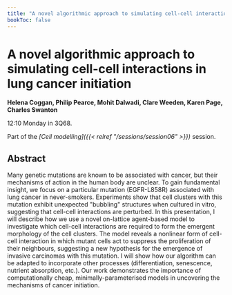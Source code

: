```yaml
---
title: "A novel algorithmic approach to simulating cell-cell interactions in lung cancer initiation"
bookToc: false
---
```


# A novel algorithmic approach to simulating cell-cell interactions in lung cancer initiation

**Helena Coggan, Philip Pearce, Mohit Dalwadi, Clare Weeden, Karen Page, Charles Swanton**

12:10 Monday in 3Q68.

Part of the *[Cell modelling]({{< relref "/sessions/session06" >}})* session.

## Abstract

Many genetic mutations are known to be associated with cancer, but their mechanisms of action in the human body are unclear. To gain fundamental insight, we focus on a particular mutation (EGFR-L858R) associated with lung cancer in never-smokers. Experiments show that cell clusters with this mutation exhibit unexpected "bubbling" structures when cultured in vitro, suggesting that cell-cell interactions are perturbed. In this presentation, I will describe how we use a novel on-lattice agent-based model to investigate which cell-cell interactions are required to form the emergent morphology of the cell clusters. The model reveals a nonlinear form of cell-cell interaction in which mutant cells act to suppress the proliferation of their neighbours, suggesting a new hypothesis for the emergence of invasive carcinomas with this mutation. I will show how our algorithm can be adapted to incorporate other processes (differentiation, senescence, nutrient absorption, etc.). Our work demonstrates the importance of computationally cheap, minimally-parameterised models in uncovering the mechanisms of cancer initiation.


